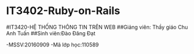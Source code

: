 # IT3402-Ruby-on-Rails
#IT3420-HỆ THỐNG THÔNG TIN TRÊN WEB
##Giảng viên: Thầy giáo Chu Anh Tuấn
##Sinh viên:Đào Đăng Đạt

-MSSV:20160909
-Mã lớp học:110589

